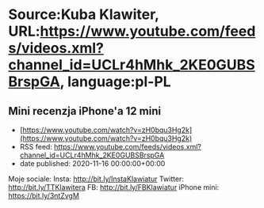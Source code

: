 # Source:Kuba Klawiter, URL:https://www.youtube.com/feeds/videos.xml?channel_id=UCLr4hMhk_2KE0GUBSBrspGA, language:pl-PL

## Mini recenzja iPhone'a 12 mini
 - [https://www.youtube.com/watch?v=zH0bqu3Hg2k](https://www.youtube.com/watch?v=zH0bqu3Hg2k)
 - RSS feed: https://www.youtube.com/feeds/videos.xml?channel_id=UCLr4hMhk_2KE0GUBSBrspGA
 - date published: 2020-11-16 00:00:00+00:00

Moje sociale:
Insta: http://bit.ly/InstaKlawiatur 
Twitter: http://bit.ly/TTKlawitera
FB: http://bit.ly/FBKlawiatur
iPhone mini: https://bit.ly/3ntZvgM

